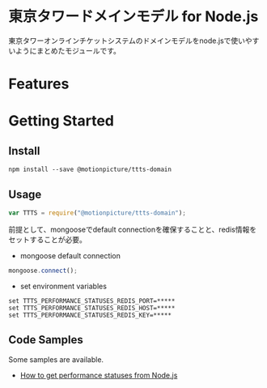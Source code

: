 # 東京タワードメインモデル for Node.js

東京タワーオンラインチケットシステムのドメインモデルをnode.jsで使いやすいようにまとめたモジュールです。

# Features

# Getting Started

## Install

```shell
npm install --save @motionpicture/ttts-domain
```

## Usage

```Javascript
var TTTS = require("@motionpicture/ttts-domain");
```

前提として、mongooseでdefault connectionを確保することと、redis情報をセットすることが必要。

* mongoose default connection
```Javascript
mongoose.connect();
```

* set environment variables
```shell
set TTTS_PERFORMANCE_STATUSES_REDIS_PORT=*****
set TTTS_PERFORMANCE_STATUSES_REDIS_HOST=*****
set TTTS_PERFORMANCE_STATUSES_REDIS_KEY=*****
```


## Code Samples

Some samples are available.

* [How to get performance statuses from Node.js](/examples/getPerformanceStatuses.js)
